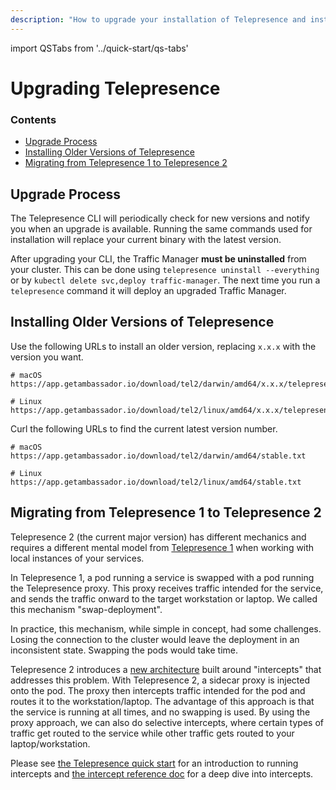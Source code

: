 ```yaml
---
description: "How to upgrade your installation of Telepresence and install previous versions."
---
```


import QSTabs from '../quick-start/qs-tabs'

# Upgrading Telepresence

<div class="docs-article-toc">
<h3>Contents</h3>

* [Upgrade Process](#upgrade-process)
* [Installing Older Versions of Telepresence](#installing-older-versions-of-telepresence)
* [Migrating from Telepresence 1 to Telepresence 2](#migrating-from-telepresence-1-to-telepresence-2)

</div>

## Upgrade Process
The Telepresence CLI will periodically check for new versions and notify you when an upgrade is available.  Running the same commands used for installation will replace your current binary with the latest version.

<QSTabs/>

<!--
### <img class="os-logo" src="../../../images/apple.png"/> macOS

```
sudo curl -fL https://app.getambassador.io/download/tel2/darwin/amd64/latest/telepresence \
-o /usr/local/bin/telepresence && \
sudo chmod a+x /usr/local/bin/telepresence && \
telepresence version
```

### <img class="os-logo" src="../../../images/linux.png"/> Linux

```
sudo curl -fL https://app.getambassador.io/download/tel2/linux/amd64/latest/telepresence \
-o /usr/local/bin/telepresence && \
sudo chmod a+x /usr/local/bin/telepresence && \
telepresence version
```
-->

After upgrading your CLI, the Traffic Manager **must be uninstalled** from your cluster. This can be done using `telepresence uninstall --everything` or by `kubectl delete svc,deploy traffic-manager`. The next time you run a `telepresence` command it will deploy an upgraded Traffic Manager.

## Installing Older Versions of Telepresence

Use the following URLs to install an older version, replacing `x.x.x` with the version you want.

```
# macOS
https://app.getambassador.io/download/tel2/darwin/amd64/x.x.x/telepresence
  
# Linux
https://app.getambassador.io/download/tel2/linux/amd64/x.x.x/telepresence
```


Curl the following URLs to find the current latest version number.

```
# macOS
https://app.getambassador.io/download/tel2/darwin/amd64/stable.txt
  
# Linux
https://app.getambassador.io/download/tel2/linux/amd64/stable.txt
```

## Migrating from Telepresence 1 to Telepresence 2

Telepresence 2 (the current major version) has different mechanics and requires a different mental model from [Telepresence 1](https://www.telepresence.io/) when working with local instances of your services.

In Telepresence 1, a pod running a service is swapped with a pod running the Telepresence proxy. This proxy receives traffic intended for the service, and sends the traffic onward to the target workstation or laptop. We called this mechanism "swap-deployment". 

In practice, this mechanism, while simple in concept, had some challenges. Losing the connection to the cluster would leave the deployment in an inconsistent state. Swapping the pods would take time.

Telepresence 2 introduces a [new architecture](../../reference/architecture/) built around "intercepts" that addresses this problem. With Telepresence 2, a sidecar proxy is injected onto the pod. The proxy then intercepts traffic intended for the pod and routes it to the workstation/laptop. The advantage of this approach is that the service is running at all times, and no swapping is used. By using the proxy approach, we can also do selective intercepts, where certain types of traffic get routed to the service while other traffic gets routed to your laptop/workstation.

Please see [the Telepresence quick start](../../quick-start/) for an introduction to running intercepts and [the intercept reference doc](../../reference/intercepts/) for a deep dive into intercepts. 